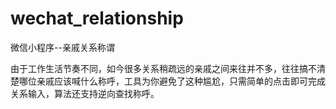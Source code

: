 # wechat_relationship
微信小程序--亲戚关系称谓

由于工作生活节奏不同，如今很多关系稍疏远的亲戚之间来往并不多，往往搞不清楚哪位亲戚应该喊什么称呼，工具为你避免了这种尴尬，只需简单的点击即可完成关系输入，算法还支持逆向查找称呼。
